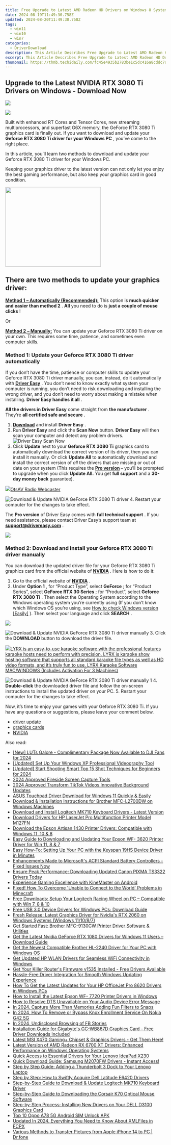 ```yaml
---
title: Free Upgrade to Latest AMD Radeon HD Drivers on Windows 8 Systems
date: 2024-08-19T11:49:30.758Z
updated: 2024-08-20T11:49:30.758Z
tags:
  - win11
  - win10
  - win7
categories:
  - DriverDownload
description: This Article Describes Free Upgrade to Latest AMD Radeon HD Drivers on Windows 8 Systems
excerpt: This Article Describes Free Upgrade to Latest AMD Radeon HD Drivers on Windows 8 Systems
thumbnail: https://thmb.techidaily.com/fc45e4935b2783be1c5dc416a8cddc7dff02a0dd6e0a55facead0cef258b81de.jpg
---
```


## Upgrade to the Latest NVIDIA RTX 3080 Ti Drivers on Windows - Download Now

<!-- affiliate ads begin -->
<a href="https://store.massmailsoftware.com/order/checkout.php?PRODS=1300375&QTY=1&AFFILIATE=108875&CART=1"><img src="https://secure.avangate.com/images/merchant/dc87c13749315c7217cdc4ac692e704c/banera_for_partners-15_%281%29.jpg" border="0"></a>
<!-- affiliate ads end -->
![](https://images.drivereasy.com/wp-content/uploads/2021/06/RTX-3080-Ti-graphics-driver-download.jpg)

 Built with enhanced RT Cores and Tensor Cores, new streaming multiprocessors, and superfast G6X memory, the GeForce RTX 3080 Ti graphics card is finally out. If you want to download and update your **Geforce RTX 3080 Ti driver for your Windows PC** , you’ve come to the right place.

 In this article, you’ll learn two methods to download and update your Geforce RTX 3080 Ti driver for your Windows PC.

 Keeping your graphics driver to the latest version can not only let you enjoy the best gaming performance, but also keep your graphics card in good condition.

<!-- affiliate ads begin -->
<a href="https://caperobbin.sjv.io/c/5597632/2006118/18460" target="_top" id="2006118"><img src="//a.impactradius-go.com/display-ad/18460-2006118" border="0" alt="" width="300" height="250"/></a><img height="0" width="0" src="https://imp.pxf.io/i/5597632/2006118/18460" style="position:absolute;visibility:hidden;" border="0" />
<!-- affiliate ads end -->
## **There are two methods to update your graphics driver:**

[**Method 1** **– Automatically (Recommended):**](https://www.drivereasy.com/knowledge/latest-geforce-rtx-3080-ti-driver-download-for-win-10-8-7/#m1) This option is **much quicker and easier than method 2** . **All** you need to do is **just a couple of mouse clicks** !

Or

[**Method 2** **– Manually:**](https://tools.techidaily.com/drivereasy/download/) You can update your Geforce RTX 3080 Ti driver on your own. This requires some time, patience, and sometimes even computer skills.

### Method 1: Update your Geforce RTX 3080 Ti driver automatically

 If you don’t have the time, patience or computer skills to update your Geforce RTX 3080 Ti driver manually, you can, instead, do it automatically with **[Driver Easy](https://tools.techidaily.com/drivereasy/download/)**  . You don’t need to know exactly what system your computer is running, you don’t need to risk downloading and installing the wrong driver, and you don’t need to worry about making a mistake when installing. **Driver Easy handles it all** .  

**All the drivers in Driver Easy** come straight from **the manufacturer** . They‘re **all certified safe and secure** .

1. **[Download](https://tools.techidaily.com/drivereasy/download/)**  and install **Driver Easy** .
2. Run **Driver Easy** and click the **Scan Now** button. **Driver Easy** will then scan your computer and detect any problem drivers.  
![Driver Easy Scan Now](https://images.drivereasy.com/wp-content/uploads/2021/06/Driver-Easy-Scan-Now.jpg)
3. Click **Update** next to your **Geforce RTX 3080 Ti** graphics card to automatically download the correct version of its driver, then you can install it manually. Or click **Update All** to automatically download and install the correct version of _all_ the drivers that are missing or out of date on your system (This requires the **[Pro version](https://tools.techidaily.com/drivereasy/download/) [](https://tools.techidaily.com/drivereasy/download/)**  – you’ll be prompted to upgrade when you click **Update All.**  You get **full support** and a **30-day money back** guarantee).  
<!-- affiliate ads begin -->
<a href="https://otszone.ots7.com/order/checkout.php?PRODS=4713322&QTY=1&AFFILIATE=108875&CART=1"><img src="https://green.ots7.com/screenshots/OtsAV/OtsAVRadio1.90-300x188.jpg" border="0">OtsAV Radio Webcaster</a>
<!-- affiliate ads end -->
![Download & Update NVIDIA GeForce RTX 3080 Ti driver](https://images.drivereasy.com/wp-content/uploads/2021/06/Download-Update-NVIDIA-GeForce-RTX-3080-Ti-driver.jpg)
4. Restart your computer for the changes to take effect.

 The **Pro version** of Driver Easy comes with **full technical support** . If you need assistance, please contact Driver Easy’s support team at [**support@drivereasy.com**](https://tools.techidaily.com/drivereasy/download/) .

<!-- affiliate ads begin -->
<a href="https://store.nero.com/order/checkout.php?PRODS=42296740&QTY=1&AFFILIATE=108875&CART=1"><img src="https://www.nero.com/nero-com-wAssets/img/banners/2023/biu/Nero_BackItUp_Screen_2.webp" border="0"></a>
<!-- affiliate ads end -->
### Method 2: Download and install your Geforce RTX 3080 Ti driver manually

 You can download the updated driver file for your Geforce RTX 3080 Ti graphics card from the official website of **[NVIDIA](https://tools.techidaily.com/drivereasy/download/)**  . Here is how to do it:

1. Go to the official website of **[NVIDIA](https://tools.techidaily.com/drivereasy/download/)**  .
2. Under **Option 1** , for “Product Type”, select **GeForce** ; for “Product Series”, select **GeForce RTX 30 Series** ; for “Product”, select **Geforce RTX 3080 Ti** . Then select the Operating System according to the Windows operating system you’re currently using (If you don’t know which Windows OS you’re using, see [ How to check Windows version \[Easily\]](https://tools.techidaily.com/drivereasy/download/) ). Then select your language and click **SEARCH** .  
<!-- affiliate ads begin -->
<a href="https://secure.2checkout.com/order/checkout.php?PRODS=4728277&QTY=1&AFFILIATE=108875&CART=1"><img src="https://secure.avangate.com/images/merchant/f7f07e7dab09533bc71247a5b29a7373/products/1_iDeviceMessageBox.png" border="0"></a>
<!-- affiliate ads end -->
![Download & Update NVIDIA GeForce RTX 3080 Ti driver manually](https://images.drivereasy.com/wp-content/uploads/2021/06/Download-Update-NVIDIA-GeForce-RTX-3080-Ti-driver-manually.jpg)
3. Click the **DOWNLOAD** button to download the driver file.  
<!-- affiliate ads begin -->
<a href="https://shop.pcdj.com/order/checkout.php?PRODS=4698998&QTY=1&AFFILIATE=108875&CART=1"> <img src="https://secure.avangate.com/images/merchant/47f4b6321e9fd8e8f7326a6adc1a7c1e/products/MacBook_Pro_lyrx-withsinger-tv.png" border="0">LYRX is an easy-to-use karaoke software with the professional features karaoke hosts need to perform with precision. LYRX is karaoke show hosting software that supports all standard karaoke file types as well as HD video formats, and it’s truly fun to use. 
LYRX Karaoke Software MAC/WINDOWS (Includes Activation For 3 Machines)</a>
<!-- affiliate ads end -->
![Download & Update NVIDIA GeForce RTX 3080 Ti driver manually 1](https://images.drivereasy.com/wp-content/uploads/2021/06/Download-Update-NVIDIA-GeForce-RTX-3080-Ti-driver-manually-1.jpg)
4. **Double-click** the downloaded driver file and follow the on-screen instructions to install the updated driver on your PC.
5. Restart your computer for the changes to take effect.

 Now, it’s time to enjoy your games with your Geforce RTX 3080 Ti. If you have any questions or suggestions, please leave your comment below.

* [driver update](https://tools.techidaily.com/drivereasy/download/)
* [graphics cards](https://tools.techidaily.com/drivereasy/download/)
* [NVIDIA](https://tools.techidaily.com/drivereasy/download/)

<ins class="adsbygoogle"
     style="display:block"
     data-ad-format="autorelaxed"
     data-ad-client="ca-pub-7571918770474297"
     data-ad-slot="1223367746"></ins>



<ins class="adsbygoogle"
     style="display:block"
     data-ad-client="ca-pub-7571918770474297"
     data-ad-slot="8358498916"
     data-ad-format="auto"
     data-full-width-responsive="true"></ins>

<span class="atpl-alsoreadstyle">Also read:</span>
<div><ul>
<li><a href="https://fox-http.techidaily.com/new-luts-galore-complimentary-package-now-available-to-dji-fans-for-2024/"><u>[New] LUTs Galore - Complimentary Package Now Available to DJI Fans for 2024</u></a></li>
<li><a href="https://extra-guidance.techidaily.com/updated-set-up-your-windows-xp-professional-videography-tool/"><u>[Updated] Set Up Your Windows XP Professional Videography Tool</u></a></li>
<li><a href="https://fox-http.techidaily.com/updated-start-shooting-smart-top-15-shot-techniques-for-beginners-for-2024/"><u>[Updated] Start Shooting Smart  Top 15 Shot Techniques for Beginners for 2024</u></a></li>
<li><a href="https://screen-activity-recording.techidaily.com/2024-approved-fireside-screen-capture-tools/"><u>2024 Approved  Fireside Screen Capture Tools</u></a></li>
<li><a href="https://tiktok-video-recordings.techidaily.com/2024-approved-transform-tiktok-videos-innovative-background-updates/"><u>2024 Approved  Transform TikTok Videos  Innovative Background Updates</u></a></li>
<li><a href="https://hardware-help.techidaily.com/asus-touchpad-driver-download-for-windows-11-quickly-and-easily/"><u>ASUS Touchpad Driver Download for Windows 11 Quickly & Easily</u></a></li>
<li><a href="https://hardware-help.techidaily.com/download-and-installation-instructions-for-brother-mfc-l2700dw-on-windows-machines/"><u>Download & Installation Instructions for Brother MFC-L2700DW on Windows Machines</u></a></li>
<li><a href="https://hardware-help.techidaily.com/download-and-install-logitech-mk710-keyboard-drivers-latest-version/"><u>Download and Install Logitech MK710 Keyboard Drivers - Latest Version</u></a></li>
<li><a href="https://hardware-help.techidaily.com/download-drivers-for-hp-laserjet-pro-multifunction-printer-model-m127fn/"><u>Download Drivers for HP LaserJet Pro Multifunction Printer Model M127FN</u></a></li>
<li><a href="https://hardware-help.techidaily.com/download-the-epson-artisan-1430-printer-drivers-compatible-with-windows-11-10-and-8/"><u>Download the Epson Artisan 1430 Printer Drivers: Compatible with Windows 11, 10 & 8</u></a></li>
<li><a href="https://hardware-help.techidaily.com/easy-guide-to-downloading-and-updating-your-epson-wf-3620-printer-driver-for-win-11-8-and-7/"><u>Easy Guide to Downloading and Updating Your Epson WF- 3620 Printer Driver for Win 11, 8 & 7</u></a></li>
<li><a href="https://hardware-help.techidaily.com/easy-how-to-setting-up-your-pc-with-the-keyspan-19hs-device-driver-in-minutes/"><u>Easy How-To: Setting Up Your PC with the Keyspan 19HS Device Driver in Minutes</u></a></li>
<li><a href="https://hardware-help.techidaily.com/enhancements-made-to-microsofts-acpi-standard-battery-controllers-fixed-issues-now/"><u>Enhancements Made to Microsoft's ACPI Standard Battery Controllers - Fixed Issues Now</u></a></li>
<li><a href="https://hardware-help.techidaily.com/1722959155228-ensure-peak-performance-downloading-updated-canon-pixma-ts3322-drivers-today/"><u>Ensure Peak Performance: Downloading Updated Canon PIXMA TS3322 Drivers Today</u></a></li>
<li><a href="https://extra-resources.techidaily.com/experience-gaming-excellence-with-kinemaster-on-android/"><u>Experience Gaming Excellence with KineMaster on Android</u></a></li>
<li><a href="https://win-answers.techidaily.com/fixed-how-to-overcome-unable-to-connect-to-the-world-problems-in-minecraft/"><u>Fixed! How To Overcome 'Unable to Connect to the World' Problems in Minecraft</u></a></li>
<li><a href="https://hardware-help.techidaily.com/free-downloads-setup-your-logitech-racing-wheel-on-pc-compatible-with-win-7-8-and-10/"><u>Free Downloads: Setup Your Logitech Racing Wheel on PC – Compatible with Win 7, 8 & 10</u></a></li>
<li><a href="https://hardware-help.techidaily.com/free-usb-30-device-drivers-for-windows-pcs-download-guide/"><u>Free USB 3.0 Device Drivers for Windows PCs: Download Guide</u></a></li>
<li><a href="https://hardware-help.techidaily.com/fresh-release-latest-graphics-driver-for-nvidias-rtx-2060-on-windows-systems-windows-111087/"><u>Fresh Release: Latest Graphics Driver for Nvidia's RTX 2060 on Windows Systems (Windows 11/10/8/7)</u></a></li>
<li><a href="https://hardware-help.techidaily.com/get-started-fast-brother-mfc-9130cw-printer-driver-software-and-utilities/"><u>Get Started Fast: Brother MFC-9130CW Printer Driver Software & Utilities</u></a></li>
<li><a href="https://hardware-help.techidaily.com/get-the-latest-nvidia-geforce-rtx-1080-drivers-for-windows-11-users-download-guide/"><u>Get the Latest Nvidia GeForce RTX 1080 Drivers for Windows 11 Users – Download Guide</u></a></li>
<li><a href="https://hardware-help.techidaily.com/get-the-newest-compatible-brother-hl-2240-driver-for-your-pc-with-windows-os/"><u>Get the Newest Compatible Brother HL-2240 Driver for Your PC with Windows OS</u></a></li>
<li><a href="https://hardware-help.techidaily.com/get-updated-hp-wlan-drivers-for-seamless-wifi-connectivity-in-windows/"><u>Get Updated HP WLAN Drivers for Seamless WiFi Connectivity in Windows</u></a></li>
<li><a href="https://hardware-help.techidaily.com/get-your-killer-routers-firmware-v1535-installed-free-drivers-available/"><u>Get Your Killer Router's Firmware v1535 Installed - Free Drivers Available</u></a></li>
<li><a href="https://hardware-help.techidaily.com/hassle-free-driver-integration-for-smooth-windows-updating-experience/"><u>Hassle-Free Driver Integration for Smooth Windows Updating Experience</u></a></li>
<li><a href="https://driver-download.techidaily.com/how-to-get-the-latest-updates-for-your-hp-officejet-pro-8620-drivers-in-windows-pcs/"><u>How To Get the Latest Updates for Your HP OfficeJet Pro 8620 Drivers in Windows PCs</u></a></li>
<li><a href="https://hardware-help.techidaily.com/how-to-install-the-latest-epson-wf-7720-printer-drivers-in-windows/"><u>How to Install the Latest Epson WF- 7720 Printer Drivers in Windows</u></a></li>
<li><a href="https://hardware-help.techidaily.com/how-to-resolve-dts-unavailable-on-your-audio-device-error-message/"><u>How to Resolve DTS Unavailable on Your Audio Device Error Message</u></a></li>
<li><a href="https://snapchat-videos.techidaily.com/in-2024-capture-more-than-memories-adding-fun-filters-to-snaps/"><u>In 2024, Capture More Than Memories  Adding Fun Filters to Snaps</u></a></li>
<li><a href="https://easy-unlock-android.techidaily.com/in-2024-how-to-remove-or-bypass-knox-enrollment-service-on-nokia-g42-5g-by-drfone-android/"><u>In 2024, How To Remove or Bypass Knox Enrollment Service On Nokia G42 5G</u></a></li>
<li><a href="https://facebook-video-recording.techidaily.com/in-2024-undisclosed-browsing-of-fb-stories/"><u>In 2024, Undisclosed Browsing of FB Stories</u></a></li>
<li><a href="https://hardware-help.techidaily.com/installation-guide-for-gigabytes-gc-wb867d-graphics-card-free-driver-downloads-included/"><u>Installation Guide for Gigabyte's GC-WB867D Graphics Card - Free Driver Downloads Included</u></a></li>
<li><a href="https://hardware-help.techidaily.com/1722965672972-latest-msi-x470-gamingplus-chipset-and-graphics-drivers-get-them-here/"><u>Latest MSI X470 Gaming+ Chipset & Graphics Drivers - Get Them Here!</u></a></li>
<li><a href="https://hardware-help.techidaily.com/latest-version-of-amd-radeon-rx-6700-xt-drivers-enhanced-performance-on-windows-operating-systems/"><u>Latest Version of AMD Radeon RX 6700 XT Drivers: Enhanced Performance on Windows Operating Systems</u></a></li>
<li><a href="https://hardware-help.techidaily.com/quick-access-to-essential-drivers-for-your-lenovo-ideapad-x230/"><u>Quick Access to Essential Drivers for Your Lenovo IdeaPad X230</u></a></li>
<li><a href="https://hardware-help.techidaily.com/1722976771393-quick-download-guide-samsung-m2070fw-drivers-instant-access/"><u>Quick Download Guide: Samsung M2070FW Drivers - Instant Access!</u></a></li>
<li><a href="https://hardware-help.techidaily.com/step-by-step-guide-adding-a-thunderbolt-3-dock-to-your-lenovo-laptop/"><u>Step by Step Guide: Adding a Thunderbolt 3 Dock to Your Lenovo Laptop</u></a></li>
<li><a href="https://hardware-help.techidaily.com/step-by-step-how-to-swiftly-acquire-dell-latitude-e6420-drivers/"><u>Step by Step: How to Swiftly Acquire Dell Latitude E6420 Drivers</u></a></li>
<li><a href="https://hardware-help.techidaily.com/step-by-step-guide-to-download-and-update-logitech-mk710-keyboard-driver/"><u>Step-by-Step Guide to Download & Update Logitech MK710 Keyboard Driver</u></a></li>
<li><a href="https://hardware-help.techidaily.com/step-by-step-guide-to-downloading-the-corsair-k70-optical-mouse-software/"><u>Step-by-Step Guide to Downloading the Corsair K70 Optical Mouse Software</u></a></li>
<li><a href="https://hardware-help.techidaily.com/step-by-step-process-installing-new-drivers-on-your-dell-d3100-graphics-card/"><u>Step-by-Step Process: Installing New Drivers on Your DELL D3100 Graphics Card</u></a></li>
<li><a href="https://sim-unlock.techidaily.com/top-10-oppo-a78-5g-android-sim-unlock-apk-by-drfone-android/"><u>Top 10 Oppo A78 5G Android SIM Unlock APK</u></a></li>
<li><a href="https://video-content-creator.techidaily.com/updated-in-2024-everything-you-need-to-know-about-xmlfiles-in-fcpx/"><u>Updated In 2024, Everything You Need to Know About XMLFiles in FCPX</u></a></li>
<li><a href="https://iphone-transfer.techidaily.com/various-methods-to-transfer-pictures-from-apple-iphone-14-to-pc-drfone-by-drfone-transfer-from-ios/"><u>Various Methods to Transfer Pictures from Apple iPhone 14 to PC | Dr.fone</u></a></li>
</ul></div>
